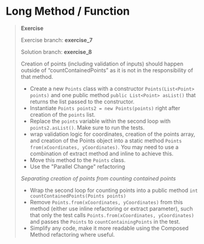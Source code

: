 # Long Method / Function
> **Exercise**
> 
> Exercise branch: **exercise_7**
>
> Solution branch: **exercise_8**
> 
> Creation of points (including validation of inputs) should happen outside of “countContainedPoints” as it is not in the responsibility of that method.
> 
> * Create a new ```Points``` class with a constructor ```Points(List<Point> points)``` and one public method ```public List<Point> asList()``` that returns the list passed to the constructor.
> * Instantiate ```Points points2 = new Points(points)``` right after creation of the ```points``` list.
> * Replace the ```points``` variable within the second loop with ```points2.asList()```. Make sure to run the tests. 
> * wrap validation logic for coordinates,
creation of the points array, and creation of the Points object into a static method 
```Points from(xCoordinates, yCoordinates)```. You may need to use a combination of extract method and inline to achieve this.
> * Move this method to the ```Points``` class. 
> * Use the "Parallel Change" refactoring
> 
> 
> *Separating creation of points from counting contained points*
> * Wrap the second loop for counting points into a public method ```int countContainedPoints(Points points)``` 
> * Remove ```Points.from(xCoordinates, yCoordinates)``` from this method (either use inline refactoring or extract parameter), 
> such that only the test calls ```Points.from(xCoordinates, yCoordinates)``` and passes the ```Points``` to ```countContainingPoints``` in the test.
> * Simplify any code, make it more readable using the Composed Method refactoring where useful.
